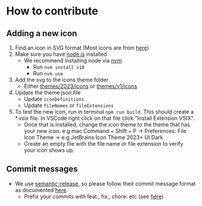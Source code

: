 # How to contribute

## Adding a new icon

1. Find an icon in SVG format (Most icons are from [here](https://jetbrains.design/intellij/resources/icons_list/))
2. Make sure you have [node.js](https://nodejs.org/en) installed
   - We recommend installing node via [nvm](https://github.com/nvm-sh/nvm)
     - Run `nvm install v18`
     - Run `nvm use`
3. Add the svg to the icons theme folder
   - Either [themes/2023/icons](https://github.com/cadamsdev/vscode-jetbrains-icon-theme/tree/main/themes/2023/icons) or [themes/v1/icons](https://github.com/cadamsdev/vscode-jetbrains-icon-theme/tree/main/themes/v1/icons)
4. Update the theme json file
   - Update `iconDefinitions`
   - Update `fileNames` or `fileExtensions`
5. To test the new icon, run in terminal `npm run build`. This should create a *.vsix file. In VSCode right click on that file click "Install Extension VSIX".
   - Once that is installed, change the icon theme to the theme that has your new icon. e.g mac Command + Shift + P -> Preferences: File Icon Theme -> e.g JetBrains Icon Theme 2023+ UI Dark
   - Create an empty file with the file name or file extension to verify your icon shows up.

## Commit messages

- We use [semantic-release](https://semantic-release.gitbook.io/semantic-release/), so please follow their commit message format as documented [here](https://semantic-release.gitbook.io/semantic-release/#commit-message-format).
  - Prefix your commits with feat:, fix:, chore: etc (see [here](https://github.com/angular/angular/blob/main/CONTRIBUTING.md#type))
